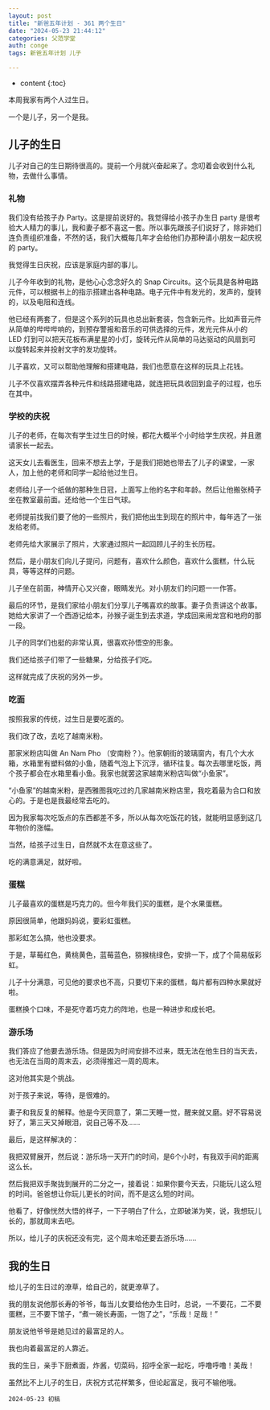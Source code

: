 ```yaml
---
layout: post
title: "新爸五年计划 - 361 两个生日"
date: "2024-05-23 21:44:12"
categories: 父范学堂
auth: conge
tags: 新爸五年计划 儿子

---
```

* content
{:toc}

本周我家有两个人过生日。

一个是儿子，另一个是我。




## 儿子的生日

儿子对自己的生日期待很高的。提前一个月就兴奋起来了。念叨着会收到什么礼物，去做什么事情。

### 礼物

我们没有给孩子办 Party。这是提前说好的。我觉得给小孩子办生日 party 是很考验大人精力的事儿，我和妻子都不喜这一套。所以事先跟孩子们说好了，除非她们连负责组织准备，不然的话，我们大概每几年才会给他们办那种请小朋友一起庆祝的 party。

我觉得生日庆祝，应该是家庭内部的事儿。

儿子今年收到的礼物，是他心心念念好久的 Snap Circuits。这个玩具是各种电路元件，可以根据书上的指示搭建出各种电路。电子元件中有发光的，发声的，旋转的，以及电阻和连线。

他已经有两套了，但是这个系列的玩具也总出新套装，包含新元件。比如声音元件从简单的哔哔哔响的，到预存警报和音乐的可供选择的元件，发光元件从小的 LED 灯到可以把天花板布满星星的小灯，旋转元件从简单的马达驱动的风扇到可以旋转起来并投射文字的发功旋转。

儿子喜欢，又可以帮助他理解和搭建电路，我们也愿意在这样的玩具上花钱。

儿子不仅喜欢摆弄各种元件和线路搭建电路，就连把玩具收回到盒子的过程，也乐在其中。

### 学校的庆祝

儿子的老师，在每次有学生过生日的时候，都花大概半个小时给学生庆祝，并且邀请家长一起去。

这天女儿去看医生，回来不想去上学，于是我们把她也带去了儿子的课堂，一家人，加上他的老师和同学一起给他过生日。

老师给儿子一个纸做的那种生日冠，上面写上他的名字和年龄。然后让他搬张椅子坐在教室最前面。还给他一个生日气球。

老师提前找我们要了他的一些照片，我们把他出生到现在的照片中，每年选了一张发给老师。

老师先给大家展示了照片，大家通过照片一起回顾儿子的生长历程。

然后，是小朋友们向儿子提问，问题有，喜欢什么颜色，喜欢什么蛋糕，什么玩具，等等这样的问题。

儿子坐在前面，神情开心又兴奋，眼睛发光。对小朋友们的问题一一作答。

最后的环节，是我们家给小朋友们分享儿子嘴喜欢的故事。妻子负责讲这个故事。她给大家讲了一个西游记绘本，孙猴子诞生到去求道，学成回来闹龙宫和地府的那一段。

儿子的同学们也挺的非常认真，很喜欢孙悟空的形象。

我们还给孩子们带了一些糖果，分给孩子们吃。

这样就完成了庆祝的另外一步。

### 吃面

按照我家的传统，过生日是要吃面的。

我们改了改，去吃了越南米粉。

那家米粉店叫做 An Nam Pho （安南粉？）。他家朝街的玻璃窗内，有几个大水箱，水箱里有塑料做的小鱼，随着气泡上下沉浮，循环往复。每次去哪里吃饭，两个孩子都会在水箱里看小鱼。我家也就罢这家越南米粉店叫做“小鱼家”。

“小鱼家”的越南米粉，是西雅图我吃过的几家越南米粉店里，我吃着最为合口和放心的。于是也是我最经常去吃的。

因为我家每次吃饭点的东西都差不多，所以从每次吃饭花的钱，就能明显感到这几年物价的涨幅。

当然，给孩子过生日，自然就不太在意这些了。

吃的满意满足，就好啦。

### 蛋糕

儿子最喜欢的蛋糕是巧克力的。但今年我们买的蛋糕，是个水果蛋糕。

原因很简单，他跟妈妈说，要彩虹蛋糕。

那彩虹怎么搞，他也没要求。

于是，草莓红色，黄桃黄色，蓝莓蓝色，猕猴桃绿色，安排一下，成了个简易版彩虹。

儿子十分满意，可见他的要求也不高，只要切下来的蛋糕，每片都有四种水果就好啦。

蛋糕换个口味，不是死守着巧克力的阵地，也是一种进步和成长吧。

### 游乐场



我们答应了他要去游乐场。但是因为时间安排不过来，既无法在他生日的当天去，也无法在当周的周末去，必须得推迟一周的周末。

这对他其实是个挑战。

对于孩子来说，等待，是很难的。

妻子和我反复的解释。他是今天同意了，第二天睡一觉，醒来就又磨。好不容易说好了，第三天又掉眼泪，说自己等不及……

最后，是这样解决的：

我把双臂展开，然后说：游乐场一天开门的时间，是6个小时，有我双手间的距离这么长。

然后我把双手聚拢到展开的二分之一，接着说：如果你要今天去，只能玩儿这么短的时间。爸爸想让你玩儿更长的时间，而不是这么短的时间。

他看了，好像恍然大悟的样子，一下子明白了什么，立即破涕为笑，说，我想玩儿长的，那就周末去吧。

所以，给儿子的庆祝还没有完，这个周末哈还要去游乐场……

## 我的生日

给儿子的生日过的潦草，给自己的，就更潦草了。

我的朋友说他那长寿的爷爷，每当儿女要给他办生日时，总说，一不要花，二不要蛋糕，三不要下馆子，“煮一碗长寿面，一饱了之”，“乐哉！足哉！”

朋友说他爷爷是她见过的最富足的人。

我也向着最富足的人靠近。

我的生日，亲手下厨煮面，炸酱，切菜码，招呼全家一起吃，呼噜呼噜！美哉！

虽然比不上儿子的生日，庆祝方式花样繁多，但论起富足，我可不输他哦。

```
2024-05-23 初稿 
```

